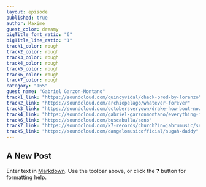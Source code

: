 ```yaml
---
layout: episode
published: true
author: Maxime
guest_color: dreamy
bigTitle_font_ratio: "6"
bigTitle_line_ratio: "1"
track1_color: rough
track2_color: rough
track3_color: rough
track4_color: rough
track5_color: rough
track6_color: rough
track7_color: rough
category: "165"
guest_name: "Gabriel Garzon-Montano"
track1_link: "https://soundcloud.com/quincyvidal/check-prod-by-lorenzo"
track2_link: "https://soundcloud.com/archiepelago/whatever-forever"
track3_link: "https://soundcloud.com/octobersveryown/drake-how-bout-now"
track4_link: "https://soundcloud.com/gabriel-garzonmontano/everything-is-everything"
track6_link: "https://soundcloud.com/buscabulla/sono"
track7_link: "https://soundcloud.com/k7-records/church?in=jabrumusic/sets/tracks-mixes"
track5_link: "https://soundcloud.com/dangelomusicofficial/sugah-daddy"
---
```


## A New Post

Enter text in [Markdown](http://daringfireball.net/projects/markdown/). Use the toolbar above, or click the **?** button for formatting help.